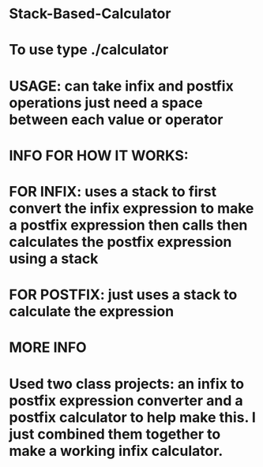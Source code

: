 # Stack-Based-Calculator
# To use type ./calculator

# USAGE: can take infix and postfix operations just need a space between each value or operator

# INFO FOR HOW IT WORKS: 
  # FOR INFIX: uses a stack to first convert the infix expression to make a postfix expression then calls then calculates the postfix expression using a stack
  # FOR POSTFIX: just uses a stack to calculate the expression

# MORE INFO
  # Used two class projects: an infix to postfix expression converter and a postfix calculator to help make this. I just combined them together to make a working infix calculator.

